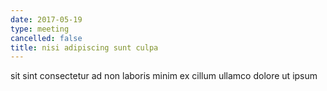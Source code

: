 ```yaml
---
date: 2017-05-19
type: meeting
cancelled: false
title: nisi adipiscing sunt culpa
---
```

sit sint consectetur ad non laboris minim ex cillum ullamco dolore ut ipsum
